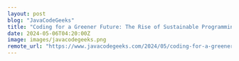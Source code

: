 ```yaml
---
layout: post
blog: "JavaCodeGeeks"
title: "Coding for a Greener Future: The Rise of Sustainable Programming"
date: 2024-05-06T04:20:00Z
image: images/javacodegeeks.png
remote_url: "https://www.javacodegeeks.com/2024/05/coding-for-a-greener-future-the-rise-of-sustainable-programming.html"
---
```

